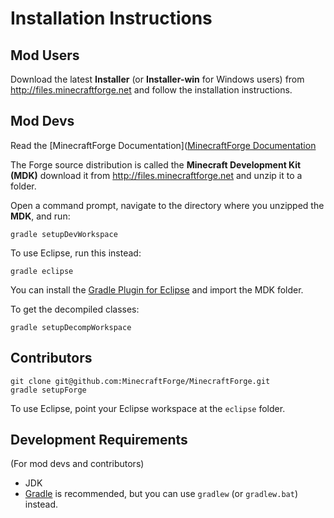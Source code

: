 # Installation Instructions

## Mod Users

Download the latest **Installer** (or **Installer-win** for Windows users) from http://files.minecraftforge.net and follow the installation instructions.

## Mod Devs

Read the [MinecraftForge Documentation]([MinecraftForge Documentation](http://http://mcforge.readthedocs.io/)

The Forge source distribution is called the **Minecraft Development Kit (MDK)** download it from http://files.minecraftforge.net and unzip it to a folder.

Open a command prompt, navigate to the directory where you unzipped the **MDK**, and run:

    gradle setupDevWorkspace

To use Eclipse, run this instead:

    gradle eclipse 
    
You can install the [Gradle Plugin for Eclipse](https://marketplace.eclipse.org/content/gradle-sts-integration-eclipse) and import the MDK folder.

To get the decompiled classes:

    gradle setupDecompWorkspace

##  Contributors

    git clone git@github.com:MinecraftForge/MinecraftForge.git
    gradle setupForge

To use Eclipse, point your Eclipse workspace at the `eclipse` folder.

## Development Requirements 
(For mod devs and contributors)

  - JDK
  - [Gradle](https://docs.gradle.org/current/userguide/installation.html) is recommended, but you can use  `gradlew` (or `gradlew.bat`) instead.
